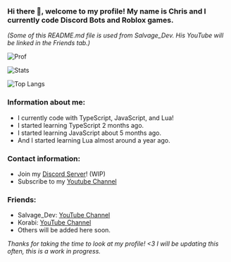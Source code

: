### Hi there 👋, welcome to my profile! My name is Chris and I currently code Discord Bots and Roblox games.
*(Some of this README.md file is used from Salvage_Dev. His YouTube will be linked in the Friends tab.)*

![Prof](https://komarev.com/ghpvc/?username=JustRadicalz)

![Stats](https://github-readme-stats.vercel.app/api?username=JustRadicalz&title_color=246bce&text_color=ffffff&bg_color=000000&include_all_commits=true&hide_border=true&hide_title=true)

![Top Langs](https://github-readme-stats.vercel.app/api/top-langs/?username=JustRadicalz&layout=compact&title_color=246bce&text_color=ffffff&bg_color=000000&hide_border=true)

### Information about me:
* I currently code with TypeScript, JavaScript, and Lua!
* I started learning TypeScript 2 months ago.
* I started learning JavaScript about 5 months ago.
* And I started learning Lua almost around a year ago.

### Contact information:

* Join my [Discord Server](https://discord.gg/Zr2PwbSFSd)! (WIP)
* Subscribe to my [Youtube Channel](https://www.youtube.com/channel/UCi_dtTBCGpGL_r5YGyrvJyg)

### Friends:

* Salvage_Dev: [YouTube Channel](https://www.youtube.com/channel/UC7-pjRSGoNEMoIujwOH2Mhw)
* Korabi: [YouTube Channel](https://www.youtube.com/channel/UCTTawu7AGSvp6r6n_FWhAZQ)
* Others will be added here soon.

*Thanks for taking the time to look at my profile! <3* 
*I will be updating this often, this is a work in progress.*

